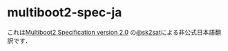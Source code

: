 # multiboot2-spec-ja
これは[Multiboot2 Specification version 2.0](http://www.gnu.org/software/grub/manual/multiboot2/)
の[@sk2sat](https://github.com/sk2sat)による非公式日本語翻訳です．
